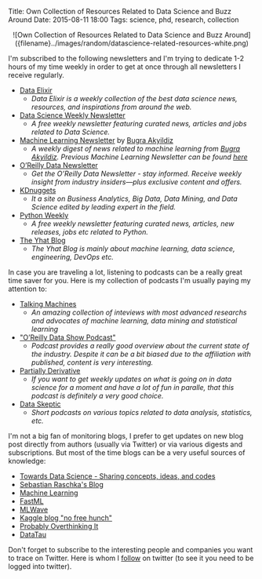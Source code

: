 Title: Own Collection of Resources Related to Data Science and Buzz Around
Date: 2015-08-11 18:00
Tags: science, phd, research, collection

<center>
    ![Own Collection of Resources Related to Data Science and Buzz Around]({filename}../images/random/datascience-related-resources-white.png)
</center>

I'm subscribed to the following newsletters and I'm trying to dedicate 1-2 hours of my time weekly in order to get at once through all newsletters I receive regularly.

* [Data Elixir](http://dataelixir.com/)
    - *Data Elixir is a weekly collection of the best data science news, resources, and inspirations from around the web.*
* [Data Science Weekly Newsletter](http://www.datascienceweekly.org/)
    - *A free weekly newsletter featuring curated news, articles and jobs related to Data Science.*
* [Machine Learning Newsletter](http://www.mln.io/) by [Bugra Akyildiz](http://bugra.github.io/)
    - *A weekly digest of news related to machine learning from [Bugra Akyildiz](http://bugra.github.io/). Previous Machine Learning Newsletter can be found [here](http://us9.campaign-archive2.com/home/?u=6d6ec445effff06f92dee5076&id=bf55334973)*
* [O’Reilly Data Newsletter](http://www.oreilly.com/data/newsletter.html)
    - *Get the O’Reilly Data Newsletter - stay informed. Receive weekly insight from industry insiders—plus exclusive content and offers.*
* [KDnuggets](http://www.kdnuggets.com/)
    - *It a site on Business Analytics, Big Data, Data Mining, and Data Science edited by leading expert in the field.*
* [Python Weekly](http://www.pythonweekly.com/)
    - *A free weekly newsletter featuring curated news, articles, new releases, jobs etc related to Python.*
* [The Yhat Blog](http://blog.yhathq.com/)
    - *The Yhat Blog is mainly about machine learning, data science, engineering, DevOps etc.*

In case you are traveling a lot, listening to podcasts can be a really great time saver for you. Here is my collection of podcasts I'm usually paying my attention to:

* [Talking Machines](http://www.thetalkingmachines.com/)
    - *An amazing collection of inteviews with most advanced researchs and advocates of machine learning, data mining and statistical learning*
* ["O’Reilly Data Show Podcast"](http://radar.oreilly.com/tag/oreilly-data-show-podcast)
    - *Podcast provides a really good overview about the current state of the industry. Despite it can be a bit biased due to the affiliation with published, content is very interesting.*
* [Partially Derivative](http://www.partiallyderivative.com/)
    - *If you want to get weekly updates on what is going on in data science for a moment and have a lot of fun in paralle, that this podcast is definitely a very good choice.*
* [Data Skeptic](http://dataskeptic.com/)
    - *Short podcasts on various topics related to data analysis, statistics, etc.*

I'm not a big fan of monitoring blogs, I prefer to get updates on new blog post directly from authors (usually via Twitter) or via various digests and subscriptions. But most of the time blogs can be a very useful sources of knowledge:

* [Towards Data Science - Sharing concepts, ideas, and codes](https://towardsdatascience.com/)
* [Sebastian Raschka's Blog](http://sebastianraschka.com)
* [Machine Learning](https://charlesmartin14.wordpress.com)
* [FastML](http://fastml.com)
* [MLWave](http://mlwave.com)
* [Kaggle blog "no free hunch"](http://blog.kaggle.com)
* [Probably Overthinking It](http://allendowney.blogspot.com/)
* [DataTau](http://www.datatau.com/)

Don't forget to subscribe to the interesting people and companies you want to trace on Twitter. Here is whom I [follow](https://twitter.com/vdmitriyev/following) on twitter (to see it you need to be logged into twitter).
